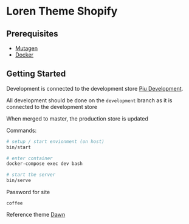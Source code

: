 # Loren Theme Shopify

## Prerequisites

- [Mutagen](https://mutagen.io/)
- [Docker](https://www.docker.com/)

## Getting Started

Development is connected to the development store [Piu Development](piu-test.myshopify.com).

All development should be done on the `development` branch as it is connected to the development store

When merged to master, the production store is updated

Commands:

```bash
# setup / start envionment (on host)
bin/start
```

```bash
# enter container
docker-compose exec dev bash

# start the server
bin/serve
```

Password for site

```
coffee
```

Reference theme [Dawn](https://github.com/Shopify/dawn)
